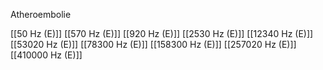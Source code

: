 

Atheroembolie

[[50 Hz (E)]]
[[570 Hz (E)]]
[[920 Hz (E)]]
[[2530 Hz (E)]]
[[12340 Hz (E)]]
[[53020 Hz (E)]]
[[78300 Hz (E)]]
[[158300 Hz (E)]]
[[257020 Hz (E)]]
[[410000 Hz (E)]]